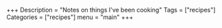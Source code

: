 +++
Description = "Notes on things I've been cooking"
Tags = ["recipes"]
Categories = ["recipes"]
menu = "main"
+++
